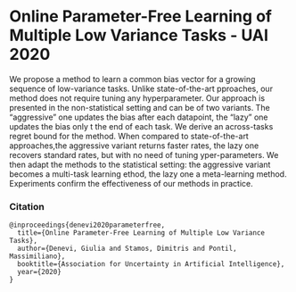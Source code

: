 # Online Parameter-Free Learning of Multiple Low Variance Tasks - UAI 2020
We propose a method to learn a common bias vector for a growing sequence of low-variance tasks. Unlike state-of-the-art  pproaches, our method does not require tuning any hyperparameter. Our approach is presented in the non-statistical setting and can be of two variants. The “aggressive” one updates the bias after each datapoint, the “lazy” one updates the bias only  t the end of each task. We derive an across-tasks regret bound for the method. When compared to state-of-the-art approaches,the aggressive variant returns faster rates, the lazy one recovers standard rates, but with no need of tuning  yper-parameters. We then adapt the methods to the statistical setting: the aggressive variant becomes a multi-task learning ethod, the lazy one a meta-learning method. Experiments confirm the effectiveness of our methods in practice.

### Citation

```
@inproceedings{denevi2020parameterfree,
  title={Online Parameter-Free Learning of Multiple Low Variance Tasks},
  author={Denevi, Giulia and Stamos, Dimitris and Pontil, Massimiliano},
  booktitle={Association for Uncertainty in Artificial Intelligence},
  year={2020}
}
```
